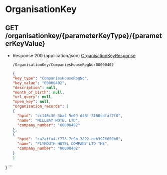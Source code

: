 # OrganisationKey


## GET /organisationkey/{parameterKeyType}/{parameterKeyValue}
- Response 200 (application/json)
[OrganisationKeyResponse](OrganisationKeyResponse.md)

    ```
   /OrganisationKey/CompaniesHouseRegNo/00000402
    ```
    ```json
   {
  "key_type": "CompaniesHouseRegNo",
  "key_value": "00000402",
  "description": null,
  "month_of_birth": null,
  "url_query": null,
  "open_key": null,
  "organisation_records": [
    {
      "hpid": "cc146c36-3ba4-5e09-d46f-3160cdfaf2f0",
      "name": "MILLBAY HOTEL LTD",
      "company_number": "00000402"
    },
    {
      "hpid": "ca2affa4-f773-7c9b-3222-eeb3976659b0",
      "name": "PLYMOUTH HOTEL COMPANY LTD THE",
      "company_number": "00000402"
    }
  ]
}
    ```
